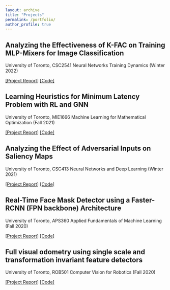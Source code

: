 ```yaml
---
layout: archive
title: "Projects"
permalink: /portfolio/
author_profile: true
---
```


<!--
{% include base_path %}

{% for post in site.portfolio %}
  {% include archive-single.html %}
{% endfor %}
-->

## Analyzing the Effectiveness of K-FAC on Training MLP-Mixers for Image Classification
University of Toronto, CSC2541 Neural Networks Training Dynamics (Winter 2022)

[[Project Report]](https://Salarios77.github.io/files/CSC2541_Project_Analyzing_KFAC_on_MLP_Mixer.pdf) [[Code]](https://github.com/Salarios77/kfac-mlp-mixer)

## Learning Heuristics for Minimum Latency Problem with RL and GNN
University of Toronto, MIE1666 Machine Learning for Mathematical Optimization (Fall 2021)

[[Project Report]](https://Salarios77.github.io/files/MIE1666_Final_Report.pdf) [[Code]](https://github.com/philip-huang/mie1666_project)

## Analyzing the Effect of Adversarial Inputs on Saliency Maps
University of Toronto, CSC413 Neural Networks and Deep Learning (Winter 2021)

[[Project Report]](https://Salarios77.github.io/files/CSC413_Project.pdf) [[Code]](https://github.com/Salarios77/csc413-project)

## Real-Time Face Mask Detector using a Faster-RCNN (FPN backbone) Architecture
University of Toronto, APS360 Applied Fundamentals of Machine Learning (Fall 2020)

[[Project Report]](https://Salarios77.github.io/files/final_report_aps360.pdf) [[Code]](https://github.com/Salarios77/face_mask_detector)

## Full visual odometry using single scale and transformation invariant feature detectors
University of Toronto, ROB501 Computer Vision for Robotics (Fall 2020)

[[Project Report]](https://Salarios77.github.io/files/ROB501_Feature_based_Visual_Odometry_Report.pdf) [[Code]](https://github.com/Salarios77/feature-based-stereo-visual-odometry)
